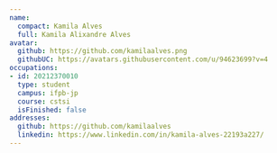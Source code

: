 ```yaml
---
name:
  compact: Kamila Alves
  full: Kamila Alixandre Alves
avatar:
  github: https://github.com/kamilaalves.png
  githubUC: https://avatars.githubusercontent.com/u/94623699?v=4
occupations:
- id: 20212370010
  type: student
  campus: ifpb-jp
  course: cstsi
  isFinished: false
addresses:
  github: https://github.com/kamilaalves
  linkedin: https://www.linkedin.com/in/kamila-alves-22193a227/
---
```

